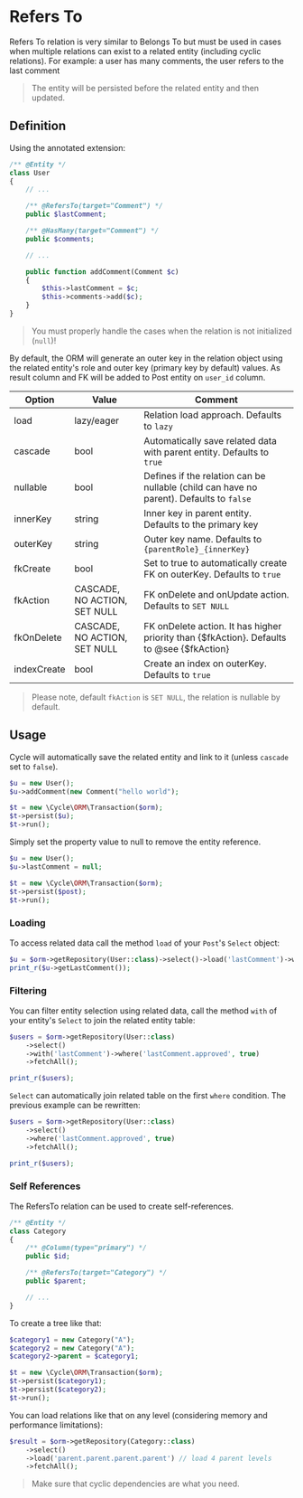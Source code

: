 # Refers To
Refers To relation is very similar to Belongs To but must be used in cases when multiple relations can exist to a related entity
(including cyclic relations). For example: a user has many comments, the user refers to the last comment

> The entity will be persisted before the related entity and then updated.

## Definition
Using the annotated extension:

```php
/** @Entity */
class User
{
    // ...

    /** @RefersTo(target="Comment") */
    public $lastComment;

    /** @HasMany(target="Comment") */
    public $comments;

    // ...

    public function addComment(Comment $c)
    {
        $this->lastComment = $c;
        $this->comments->add($c);
    }
}
```

> You must properly handle the cases when the relation is not initialized (`null`)!

By default, the ORM will generate an outer key in the relation object using the related entity's role and outer key (primary key by default) values. As result column and FK will be added to Post entity on `user_id` column.

Option      | Value  | Comment
---         | ---    | ----
load        | lazy/eager | Relation load approach. Defaults to `lazy`
cascade     | bool   | Automatically save related data with parent entity. Defaults to `true`
nullable    | bool   | Defines if the relation can be nullable (child can have no parent). Defaults to `false`
innerKey    | string | Inner key in parent entity. Defaults to the primary key
outerKey    | string | Outer key name. Defaults to `{parentRole}_{innerKey}`
fkCreate    | bool   | Set to true to automatically create FK on outerKey. Defaults to `true`
fkAction    | CASCADE, NO ACTION, SET NULL | FK onDelete and onUpdate action. Defaults to `SET NULL`
fkOnDelete  | CASCADE, NO ACTION, SET NULL | FK onDelete action. It has higher priority than {$fkAction}. Defaults to @see {$fkAction}
indexCreate | bool   | Create an index on outerKey. Defaults to `true`

> Please note, default `fkAction` is `SET NULL`, the relation is nullable by default.

## Usage
Cycle will automatically save the related entity and link to it (unless `cascade` set to `false`).

```php
$u = new User();
$u->addComment(new Comment("hello world");

$t = new \Cycle\ORM\Transaction($orm);
$t->persist($u);
$t->run();
```

Simply set the property value to null to remove the entity reference.

```php
$u = new User();
$u->lastComment = null;

$t = new \Cycle\ORM\Transaction($orm);
$t->persist($post);
$t->run();
```

### Loading
To access related data call the method `load` of your `Post`'s `Select` object:

```php
$u = $orm->getRepository(User::class)->select()->load('lastComment')->wherePK(1)->fetchOne();
print_r($u->getLastComment());
```

### Filtering
You can filter entity selection using related data, call the method `with` of your entity's `Select` to join the related entity table:

```php
$users = $orm->getRepository(User::class)
    ->select()
    ->with('lastComment')->where('lastComment.approved', true)
    ->fetchAll();

print_r($users);
```

`Select` can automatically join related table on the first `where` condition. The previous example can be rewritten:

```php
$users = $orm->getRepository(User::class)
    ->select()
    ->where('lastComment.approved', true)
    ->fetchAll();

print_r($users);
```

### Self References
The RefersTo relation can be used to create self-references.

```php
/** @Entity */
class Category
{
    /** @Column(type="primary") */
    public $id;

    /** @RefersTo(target="Category") */
    public $parent;

    // ...
}
```

To create a tree like that:

```php
$category1 = new Category("A");
$category2 = new Category("A");
$category2->parent = $category1;

$t = new \Cycle\ORM\Transaction($orm);
$t->persist($category1);
$t->persist($category2);
$t->run();
```

You can load relations like that on any level (considering memory and performance limitations):

```php
$result = $orm->getRepository(Category::class)
    ->select()
    ->load('parent.parent.parent.parent') // load 4 parent levels
    ->fetchAll();
```

> Make sure that cyclic dependencies are what you need.
